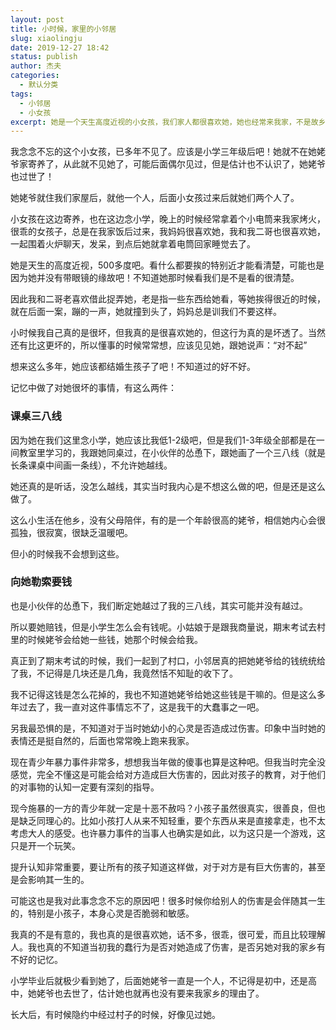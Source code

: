```yaml
---
layout: post
title: 小时候，家里的小邻居
slug: xiaolingju
date: 2019-12-27 18:42
status: publish
author: 杰夫
categories: 
  - 默认分类
tags: 
  - 小邻居
  - 小女孩
excerpt: 她是一个天生高度近视的小女孩，我们家人都很喜欢她，她也经常来我家，不是故乡人，是远嫁的女儿的女儿来姥爷家寄养。
---
```


我念念不忘的这个小女孩，已多年不见了。应该是小学三年级后吧！她就不在她姥爷家寄养了，从此就不见她了，可能后面偶尔见过，但是估计也不认识了，她姥爷也过世了！

她姥爷就住我们家屋后，就他一个人，后面小女孩过来后就她们两个人了。

小女孩在这边寄养，也在这边念小学，晚上的时候经常拿着个小电筒来我家烤火，很乖的女孩子，总是在我家饭后过来，我妈妈很喜欢她，我和我二哥也很喜欢她，一起围着火炉聊天，发呆，到点后她就拿着电筒回家睡觉去了。

她是天生的高度近视，500多度吧。看什么都要挨的特别近才能看清楚，可能也是因为她并没有带眼镜的缘故吧！不知道她那时候看我们是不是看的很清楚。

因此我和二哥老喜欢借此捉弄她，老是指一些东西给她看，等她挨得很近的时候，就在后面一案，蹦的一声，她就撞到头了，妈妈总是训我们不要这样。

小时候我自己真的是很坏，但我真的是很喜欢她的，但这行为真的是坏透了。当然还有比这更坏的，所以懂事的时候常常想，应该见见她，跟她说声：“对不起”

想来这么多年，她应该都结婚生孩子了吧！不知道过的好不好。

记忆中做了对她很坏的事情，有这么两件：

### 课桌三八线

因为她在我们这里念小学，她应该比我低1-2级吧，但是我们1-3年级全部都是在一间教室里学习的，我跟她同桌过，在小伙伴的怂恿下，跟她画了一个三八线（就是长条课桌中间画一条线），不允许她越线。

她还真的是听话，没怎么越线，其实当时我内心是不想这么做的吧，但是还是这么做了。

这么小生活在他乡，没有父母陪伴，有的是一个年龄很高的姥爷，相信她内心会很孤独，很寂寞，很缺乏温暖吧。

但小的时候我不会想到这些。

### 向她勒索要钱

也是小伙伴的怂恿下，我们断定她越过了我的三八线，其实可能并没有越过。

所以要她赔钱，但是小学生怎么会有钱呢。小姑娘于是跟我商量说，期末考试去村里的时候姥爷会给她一些钱，她那个时候会给我。

真正到了期末考试的时候，我们一起到了村口，小邻居真的把她姥爷给的钱统统给了我，不记得是几块还是几角，我竟然恬不知耻的收下了。

我不记得这钱是怎么花掉的，我也不知道她姥爷给她这些钱是干嘛的。但是这么多年过去了，我一直对这件事情忘不了，这是我干的大蠢事之一吧。

另我最恐惧的是，不知道对于当时她幼小的心灵是否造成过伤害。印象中当时她的表情还是挺自然的，后面也常常晚上跑来我家。



现在青少年暴力事件非常多，想想我当年做的傻事也算是这种吧。但我当时完全没感觉，完全不懂这是可能会给对方造成巨大伤害的，因此对孩子的教育，对于他们的对事物的认知一定要有深刻的指导。

现今施暴的一方的青少年就一定是十恶不赦吗？小孩子虽然很真实，很善良，但也是缺乏同理心的。比如小孩打人从来不知轻重，要个东西从来是直接拿走，也不太考虑大人的感受。也许暴力事件的当事人也确实是如此，以为这只是一个游戏，这只是开一个玩笑。

提升认知非常重要，要让所有的孩子知道这样做，对于对方是有巨大伤害的，甚至是会影响其一生的。

可能这也是我对此事念念不忘的原因吧！很多时候你给别人的伤害是会伴随其一生的，特别是小孩子，本身心灵是否脆弱和敏感。

我真的不是有意的，我也真的是很喜欢她，话不多，很乖，很可爱，而且比较理解人。我也真的不知道当初我的蠢行为是否对她造成了伤害，是否另她对我的家乡有不好的记忆。

小学毕业后就极少看到她了，后面她姥爷一直是一个人，不记得是初中，还是高中，她姥爷也去世了，估计她也就再也没有要来我家乡的理由了。

长大后，有时候隐约中经过村子的时候，好像见过她。

